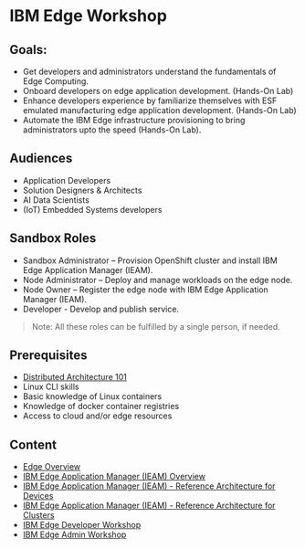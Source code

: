 # IBM Edge Workshop

## Goals:

- Get developers and administrators understand the fundamentals of Edge Computing.
- Onboard developers on edge application development. (Hands-On Lab)
- Enhance developers experience by familiarize themselves with ESF emulated manufacturing edge application development. (Hands-On Lab)
- Automate the IBM Edge infrastructure provisioning to bring administrators upto the speed (Hands-On Lab).

## Audiences

- Application Developers
- Solution Designers & Architects
- AI Data Scientists
- (IoT) Embedded Systems developers

## Sandbox Roles

- Sandbox Administrator – Provision OpenShift cluster and install IBM Edge Application Manager (IEAM).
- Node Administrator – Deploy and manage workloads on the edge node.
- Node Owner – Register the edge node with IBM Edge Application Manager (IEAM).
- Developer - Develop and publish service.

> Note: All these roles can be fulfilled by a single person, if needed.

## Prerequisites

- [Distributed Architecture 101](https://www.ibm.com/cloud/blog/understanding-distributed-cloud-architecture-the-basics)
- Linux CLI skills
- Basic knowledge of Linux containers
- Knowledge of docker container registries
- Access to cloud and/or edge resources

## Content

- [Edge Overview](docs/edge-overview.md)
- [IBM Edge Application Manager (IEAM) Overview](docs/ieam-overview.md)
- [IBM Edge Application Manager (IEAM) - Reference Architecture for Devices](docs/reference-architecture-devices.md)
- [IBM Edge Application Manager (IEAM) - Reference Architecture for Clusters](docs/reference-architecture-clusters.md)
- [IBM Edge Developer Workshop](docs/edge-workshop-developer.md)
- [IBM Edge Admin Workshop](docs/edge-workshop-admin.md)